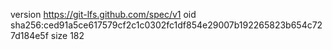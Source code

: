 version https://git-lfs.github.com/spec/v1
oid sha256:ced91a5ce617579cf2c1c0302fc1df854e29007b192265823b654c727d184e5f
size 182
